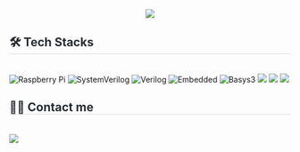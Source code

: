 <div align= "center">
    <img src="https://capsule-render.vercel.app/api?type=waving&color=0:f33f3f,100:f7b182&height=180&text=Jinsoo's%20Github&animation=&fontColor=ffffff&fontSize=70" />
    </div>
    <div style="text-align: left;">
    <h2 style="border-bottom: 1px solid #d8dee4; color: #282d33;"> 🛠️ Tech Stacks </h2> <br> 
    <div style="margin: ; text-align: left;" "text-align: left;"> 
        <img alt="Raspberry Pi" src="https://img.shields.io/badge/-Raspberry%20Pi-%23C51A4A?style=for-the-badge&logo=raspberry-pi&logoColor=white" /> 
        <img alt="SystemVerilog" src="https://img.shields.io/badge/-SystemVerilog-%23333333?style=for-the-badge&logo=systemverilog&logoColor=white" /> 
        <img alt="Verilog" src="https://img.shields.io/badge/-Verilog-%23FFB86C?style=for-the-badge&logo=verilog&logoColor=black" /> 
        <img alt="Embedded" src="https://img.shields.io/badge/-Embedded-%23007ACC?style=for-the-badge&logo=arm&logoColor=white" /> 
        <img alt="Basys3" src="https://img.shields.io/badge/-Basys3-%23000000?style=for-the-badge&logo=digilent&logoColor=white" />
        <img src="https://img.shields.io/badge/C-A8B9CC?style=for-the-badge&logo=C&logoColor=white">
        <img src="https://img.shields.io/badge/Github-181717?style=for-the-badge&logo=Github&logoColor=white">
        <img src="https://img.shields.io/badge/Notion-000000?style=for-the-badge&logo=Notion&logoColor=white">
          </div>
    </div>
    <div style="text-align: left;">
    <h2 style="border-bottom: 1px solid #d8dee4; color: #282d33;"> 🧑‍💻 Contact me </h2> <br> 
    <div style="text-align: left;"> <a href=https://www.notion.so/3fe5098e8d814b2c81e0b684d61faa37> <img src="https://img.shields.io/badge/Notion-000000?style=for-the-badge&logo=Notion&logoColor=white&link=https://www.notion.so/3fe5098e8d814b2c81e0b684d61faa37"> </a>
          </div>  <br> 
    <div style="text-align: left;">  </div> 
    </div>
    
